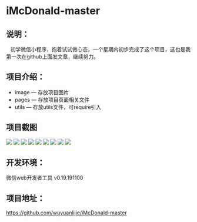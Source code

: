 # iMcDonald-master  

## 说明：
    初学微信小程序，抱着试试做心态，一个星期内初步完成了这个项目，这也是我第一次在github上面发文章，继续努力。

## 项目介绍：
 * image — 存放项目图片
 * pages — 存放项目页面相关文件
 * utils — 存放utils文件，可require引入

## 项目截图
 <img src="https://raw.githubusercontent.com/wuyuanlijie/McDonald-s/master/image/1.png" />
 <img src="https://raw.githubusercontent.com/wuyuanlijie/McDonald-s/master/image/2.png" />
 <img src="https://raw.githubusercontent.com/wuyuanlijie/McDonald-s/master/image/3.png" />
 <img src="https://raw.githubusercontent.com/wuyuanlijie/McDonald-s/master/image/4.png" />
 <img src="https://raw.githubusercontent.com/wuyuanlijie/McDonald-s/master/image/4.5.png" />
 <img src="https://raw.githubusercontent.com/wuyuanlijie/McDonald-s/master/image/5.png" />
 <img src="https://raw.githubusercontent.com/wuyuanlijie/McDonald-s/master/image/6.png" />
 <img src="https://raw.githubusercontent.com/wuyuanlijie/McDonald-s/master/image/7.png" />
 <img src="https://raw.githubusercontent.com/wuyuanlijie/McDonald-s/master/image/7.1.png" />

## 开发环境：

 微信web开发者工具 v0.19.191100

## 项目地址：
https://github.com/wuyuanlijie/iMcDonald-master
